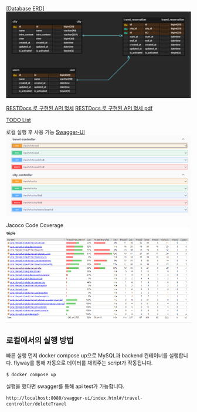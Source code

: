 
[Database ERD]
![img.png](img.png)

[RESTDocs 로 구현된 API 명세](src/docs/asciidoc/index.html)
[RESTDocs 로 구현된 API 명세 pdf](src/docs/asciidoc/api문서화.pdf)

[TODO List](src/docs/TodoList.md)

로컬 실행 후 사용 가능
[Swagger-UI](http://localhost:8080/swagger-ui/index.html)
![img_2.png](img_2.png)

Jacoco Code Coverage
![img_1.png](img_1.png)

## 로컬에서의 실행 방법
빠른 실행
먼저 docker compose up으로 MySQL과 backend 컨테이너를 실행합니다. flyway를 통해 자동으로 데이터를 채워주는 script가 작동됩니다.
```shell
$ docker compose up
```
실행을 했다면 swagger를 통해 api test가 가능합니다.
```text
http://localhost:8080/swagger-ui/index.html#/travel-controller/deleteTravel
```
